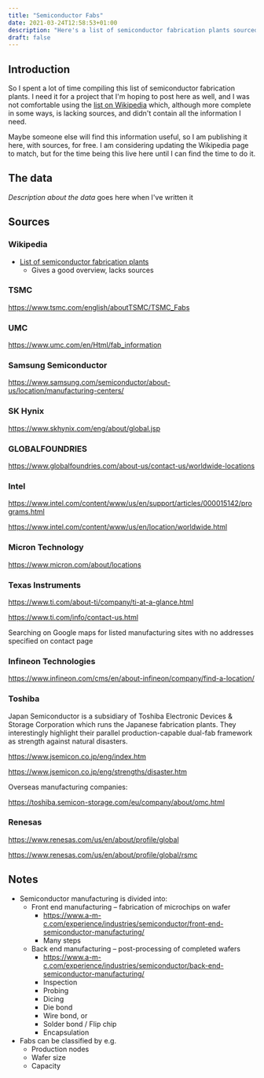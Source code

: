 ```yaml
---
title: "Semiconductor Fabs"
date: 2021-03-24T12:58:53+01:00
description: "Here's a list of semiconductor fabrication plants sourced directly from the manufacturer websites."
draft: false
---
```


## Introduction

So I spent a lot of time compiling this list of semiconductor fabrication plants.
I need it for a project that I'm hoping to post here as well, and I was not comfortable using the
[list&nbsp;on&nbsp;Wikipedia](https://en.wikipedia.org/wiki/List_of_semiconductor_fabrication_plants)
which, although more complete in some ways, is lacking sources, and didn't contain all the information I need.

Maybe someone else will find this information useful, so I am publishing it here, with sources, for free.
I am considering updating the Wikipedia page to match, but for the time being this live here until I can find the time
to do it.

## The data

_Description about the data_ goes here when I've written it

## Sources

### Wikipedia

* [List of semiconductor fabrication plants](https://en.wikipedia.org/wiki/List_of_semiconductor_fabrication_plants)
  * Gives a good overview, lacks sources

### TSMC

<https://www.tsmc.com/english/aboutTSMC/TSMC_Fabs>

### UMC

<https://www.umc.com/en/Html/fab_information>

### Samsung Semiconductor

<https://www.samsung.com/semiconductor/about-us/location/manufacturing-centers/>

### SK Hynix

<https://www.skhynix.com/eng/about/global.jsp>

### GLOBALFOUNDRIES

<https://www.globalfoundries.com/about-us/contact-us/worldwide-locations>

### Intel

<https://www.intel.com/content/www/us/en/support/articles/000015142/programs.html>

<https://www.intel.com/content/www/us/en/location/worldwide.html>

### Micron Technology

<https://www.micron.com/about/locations>

### Texas Instruments

<https://www.ti.com/about-ti/company/ti-at-a-glance.html>

<https://www.ti.com/info/contact-us.html>

Searching on Google maps for listed manufacturing sites with no addresses specified on contact page

### Infineon Technologies

<https://www.infineon.com/cms/en/about-infineon/company/find-a-location/>

### Toshiba

Japan Semiconductor is a subsidiary of Toshiba Electronic Devices & Storage Corporation which runs the Japanese fabrication plants.
They interestingly highlight their parallel production-capable dual-fab framework as strength against natural disasters.

<https://www.jsemicon.co.jp/eng/index.htm>

<https://www.jsemicon.co.jp/eng/strengths/disaster.htm>

Overseas manufacturing companies:

<https://toshiba.semicon-storage.com/eu/company/about/omc.html>

### Renesas

<https://www.renesas.com/us/en/about/profile/global>

<https://www.renesas.com/us/en/about/profile/global/rsmc>

## Notes

* Semiconductor manufacturing is divided into:
  * Front end manufacturing – fabrication of microchips on wafer
    * <https://www.a-m-c.com/experience/industries/semiconductor/front-end-semiconductor-manufacturing/>
    * Many steps
  * Back end manufacturing – post-processing of completed wafers
    * <https://www.a-m-c.com/experience/industries/semiconductor/back-end-semiconductor-manufacturing/>
    * Inspection
    * Probing
    * Dicing
    * Die bond
    * Wire bond, or
    * Solder bond / Flip chip
    * Encapsulation
* Fabs can be classified by e.g.
  * Production nodes
  * Wafer size
  * Capacity

